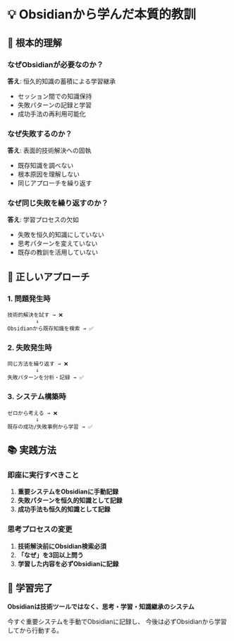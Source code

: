 # 💡 Obsidianから学んだ本質的教訓

## 🎯 根本的理解

### なぜObsidianが必要なのか？
**答え**: 恒久的知識の蓄積による学習継承
- セッション間での知識保持
- 失敗パターンの記録と学習
- 成功手法の再利用可能化

### なぜ失敗するのか？
**答え**: 表面的技術解決への固執
- 既存知識を調べない
- 根本原因を理解しない  
- 同じアプローチを繰り返す

### なぜ同じ失敗を繰り返すのか？
**答え**: 学習プロセスの欠如
- 失敗を恒久的知識にしていない
- 思考パターンを変えていない
- 既存の教訓を活用していない

## 🔧 正しいアプローチ

### 1. 問題発生時
```
技術的解決を試す → ❌
         ↓
Obsidianから既存知識を検索 → ✅
```

### 2. 失敗発生時  
```
同じ方法を繰り返す → ❌
         ↓
失敗パターンを分析・記録 → ✅
```

### 3. システム構築時
```
ゼロから考える → ❌
         ↓
既存の成功/失敗事例から学習 → ✅
```

## 📚 実践方法

### 即座に実行すべきこと
1. **重要システムをObsidianに手動記録**
2. **失敗パターンを恒久的知識として記録** 
3. **成功手法も恒久的知識として記録**

### 思考プロセスの変更
1. **技術解決前にObsidian検索必須**
2. **「なぜ」を3回以上問う**
3. **学習した内容を必ずObsidianに記録**

## 🎉 学習完了

**Obsidianは技術ツールではなく、思考・学習・知識継承のシステム**

今すぐ重要システムを手動でObsidianに記録し、
今後は必ずObsidianから学習してから行動する。